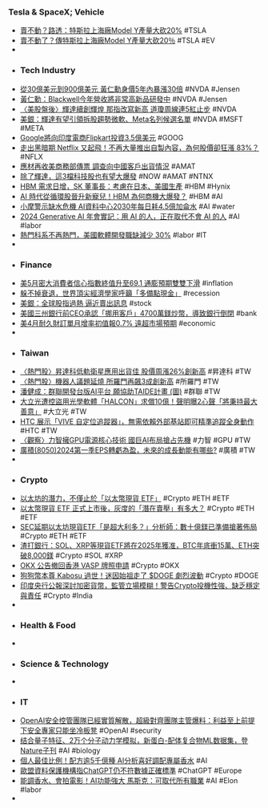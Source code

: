 ### Tesla & SpaceX; Vehicle
- [賣不動？路透：特斯拉上海廠Model Y產量大砍20%](https://news.cnyes.com/news/id/5574474) #TSLA
- [賣不動了？傳特斯拉上海廠Model Y產量大砍20％](https://udn.com/news/story/7333/7986896) #TSLA #EV
-
- ### Tech Industry
- [從30億美元到900億美元 黃仁勳身價5年內暴漲30倍](https://news.cnyes.com/news/id/5574729) #NVDA #Jensen
- [黃仁勳：Blackwell今年營收將非常高新品研發中](https://www.moneydj.com/kmdj/news/newsviewer.aspx?a=0c6e9065-2408-426c-bff6-d2d1fc22ea1e) #NVDA #Jensen
- [〈美股盤後〉輝達續創輝煌 那指改寫新高 道瓊周線連5紅止步](https://news.cnyes.com/news/id/5574826) #NVDA
- [美銀：輝達有望引領拆股趨勢微軟、Meta名列候選名單](https://news.cnyes.com/news/id/5574846) #NVDA #MSFT #META
- [Google將向印度電商Flipkart投資3.5億美元](https://news.cnyes.com/news/id/5574777) #GOOG
- [走出黑暗期 Netflix 又起飛！不再大量推出自製內容，為何股價卻狂漲 83%？](https://finance.technews.tw/2024/05/25/netflix-fiy-high-again/) #NFLX
- [應材再收美商務部傳票 調查向中國客戶出貨情況](https://news.cnyes.com/news/id/5574876) #AMAT
- [除了輝達，這3檔科技股也有望大爆發](https://hao.cnyes.com/post/86533) #NOW #AMAT #NTNX
- [HBM 需求日增，SK 董事長：考慮在日本、美國生產](https://technews.tw/2024/05/24/sk-hynix-hbm-us-japan/) #HBM #Hynix
- [AI 時代從循環股晉升新寵兒！HBM 為何商機大爆發？](https://technews.tw/2024/05/25/why-hbm-business-opportunities-are-exploding/) #HBM #AI
- [小摩警示缺水危機 AI資料中心2030年每日耗4.5億加侖水](https://news.cnyes.com/news/id/5574832) #AI #water
- [2024 Generative AI 年會實記：用 AI 的人，正在取代不會 AI 的人](https://www.inside.com.tw/feature/2024-generative-ai-week/35129-2024-generative-ai-conference) #AI #labor
- [熱門科系不再熱門，美國軟體開發職缺減少 30%](https://technews.tw/2024/05/25/computer-science-fewer-opportunities/) #labor #IT
-
- ### Finance
- [美5月密大消費者信心指數終值升至69.1 通膨預期雙雙下滑](https://news.cnyes.com/news/id/5574754) #inflation
- [躲不掉衰退，世界頂尖經濟學家呼籲「多備點現金」](https://www.wealth.com.tw/articles/8fe0a7d6-6284-4400-935e-f51a2de25f21) #recession
- [美銀：全球股指過熱 逼近賣出訊息](https://news.cnyes.com/news/id/5574454) #stock
- [美國三州銀行前CEO承認「挪用客戶」4700萬鎂炒幣，導致銀行倒閉](https://www.blocktempo.com/man-pleads-guilty-in-47m-crypto-scam/) #bank
- [美4月耐久財訂單月增率初值報0.7% 遠超市場預期](https://news.cnyes.com/news/id/5574710) #economic
-
- ### Taiwan
- [〈熱門股〉昇達科低軌衛星應用出貨佳 股價周漲26%創新高](https://news.cnyes.com/news/id/5574849) #昇達科 #TW
- [〈熱門股〉機器人議題延燒 所羅門再飆3成創新高](https://news.cnyes.com/news/id/5574902) #所羅門 #TW
- [潘健成：群聯開發台版AI平台 願協助TAIDE計畫 (圖)](https://tw.news.yahoo.com/潘健成-群聯開發台版ai平台-願協助taide計畫-圖-020900402.html) #群聯 #TW
- [大立光遭控盜用光學軟體「HALCON」求償10億！聲明曝2心聲「將秉持最大善意」](https://www.bnext.com.tw/article/79179/largan-piracy-sofeware) #大立光 #TW
- [HTC 展示「VIVE 自定位追蹤器」，無需依賴外部基站即可精準追蹤全身動作](https://www.techbang.com/posts/115482-htc-skt-team-studio2024-ai-xr-vive) #HTC #TW
- [〈觀察〉力智擁GPU電源核心技術 國巨AI布局搶占先機](https://news.cnyes.com/news/id/5574728) #力智 #GPU #TW
- [廣積(8050)2024第一季EPS轉虧為盈，未來的成長動能有哪些?](https://uanalyze.com.tw/articles/245235379) #廣積 #TW
-
- ### Crypto
- [以太坊的潛力，不僅止於「以太幣現貨 ETF」](https://blockcast.it/2024/05/24/spot-etf-is-here-what-else-to-expect-from-ethereum/) #Crypto #ETH #ETF
- [以太幣現貨 ETF 正式上市後，灰度的「潛在賣壓」有多大？](https://blockcast.it/2024/05/25/ethereum-price-could-face-selling-pressure-with-grayscale-ethe-profit-taking/) #Crypto #ETH #ETF
- [SEC延期以太坊現貨ETF「是超大利多？」分析師：數十億鎂已準備搶著佈局](https://www.blocktempo.com/crypto-traders-bullish-on-the-delay-before-spot-ethereum-etfs-go-live/) #Crypto #ETH #ETF
- [渣打銀行：SOL、XRP等現貨ETF將在2025年獲准，BTC年底衝15萬、ETH突破8,000鎂](https://www.blocktempo.com/standard-chartered-bank-says-etfs-for-cryptocurrencies-such-as-sol-may-appear-next-year/) #Crypto #SOL #XRP
- [OKX 公告撤回香港 VASP 牌照申請](https://blockcast.it/2024/05/24/okx-announced-withdrawal-of-okx-hks-vasp-license-application/) #Crypto #OKX
- [狗狗幣本尊 Kabosu 過世！迷因始祖走了 $DOGE 劇烈波動](https://ccc.technews.tw/2024/05/24/kabosu-the-prototype-of-the-dogecoin-meme-pass-away/) #Crypto #DOGE
- [印度央行公報深討加密貨幣，監管立場模糊！警告Crypto投機性強、缺乏穩定與責任](https://www.blocktempo.com/rbi-warns-retail-investors-to-be-cautious-when-investing-in-crypto/) #Crypto #India
-
- ### Health & Food
-
- ### Science & Technology
-
- ### IT
- [OpenAI安全控管團隊已經實質解散，超級對齊團隊主管爆料：利益至上前提下安全專家只能坐冷板凳](https://www.techbang.com/posts/115435-makeup-ilyaaltman) #OpenAI #security
- [结合量子特征、2万个分子动力学模拟，新蛋白-配体复合物ML数据集，登Nature子刊](https://www.jiqizhixin.com/articles/2024-05-25) #AI #biology
- [個人最佳比例！配方逾5千億種 AI分析喜好調配專屬香水](https://tw.news.yahoo.com/個人最佳比例-配方逾5千億種-ai分析喜好調配專屬香水-110333948.html) #AI
- [歐盟資料保護機構指ChatGPT仍不符數據正確標準](https://news.cnyes.com/news/id/5574663) #ChatGPT #Europe
- [能調香水、會拍電影！AI功能強大 馬斯克：可取代所有職業](https://tw.news.yahoo.com/能調香水-會拍電影-ai功能強大-馬斯克-可取代所有職業-112350783.html) #AI #Elon #labor
-